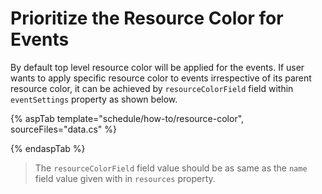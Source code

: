# Prioritize the Resource Color for Events

By default top level resource color will be applied for the events. If user wants to apply specific resource color to events irrespective of its parent resource color, it can be achieved by `resourceColorField` field within `eventSettings` property as shown below.

{% aspTab template="schedule/how-to/resource-color", sourceFiles="data.cs"  %}

{% endaspTab %}

> The `resourceColorField` field value should be as same as the `name` field value given with in `resources` property.